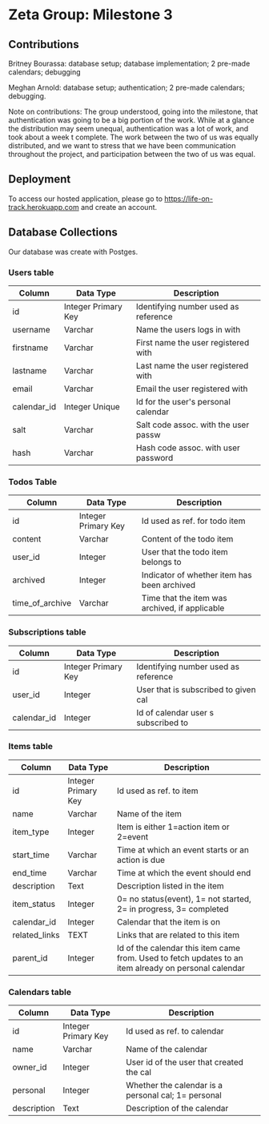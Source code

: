 # Zeta Group: Milestone 3

## Contributions
Britney Bourassa: database setup; database implementation; 2 pre-made calendars; debugging

Meghan Arnold: database setup; authentication; 2 pre-made calendars; debugging. 

Note on contributions: The group understood, going into the milestone, that authentication was going to be a big portion of the work. While at a glance the distribution may seem unequal, authentication was a lot of work, and took about a week t complete. The work between the two of us was equally distributed, and we want to stress that we have been communication throughout the project, and participation between the two of us was equal. 

## Deployment

To access our hosted application, please go to https://life-on-track.herokuapp.com and create an account. 

## Database Collections

Our database was create with Postges.

### Users table
| Column     | Data Type            | Description                          |
|------------|----------------------|--------------------------------------|
| id         | Integer Primary Key  | Identifying number used as reference |
| username   | Varchar              | Name the users logs in with          |
| firstname  | Varchar              | First name the user registered with  |
| lastname   | Varchar              | Last name the user registered with   |
| email      | Varchar              | Email the user registered with       |
| calendar_id| Integer Unique       | Id for the user's personal calendar  |
| salt       | Varchar              | Salt code assoc. with the user passw |
| hash       | Varchar              | Hash code assoc. with user password  |

### Todos Table
| Column          | Data Type            | Description                                    |
|-----------------|----------------------|------------------------------------------------|
| id              | Integer Primary Key  | Id used as ref. for todo item                  |
| content         | Varchar              | Content of the todo item                       |
| user_id         | Integer              | User that the todo item belongs to             |
| archived        | Integer              | Indicator of whether item has been archived    |
| time_of_archive | Varchar              | Time that the item was archived, if applicable |

### Subscriptions table
| Column      | Data Type            | Description                          |
|-------------|----------------------|--------------------------------------|
| id          | Integer Primary Key  | Identifying number used as reference |
| user_id     | Integer              | User that is subscribed to given cal |
| calendar_id | Integer              | Id of calendar user s subscribed to  |

### Items table
| Column        | Data Type            | Description                                          |
|---------------|----------------------|-----------------------------------------------------|
| id            | Integer Primary Key  | Id used as ref. to item                              |
| name          | Varchar              | Name of the item                                     |
| item_type     | Integer              | Item is either 1=action item or 2=event              |
| start_time    | Varchar              | Time at which an event starts or an action is due    |
| end_time      | Varchar              | Time at which the event should end                   |
| description   | Text                 | Description listed in the item                       |
| item_status   | Integer              | 0= no status(event),  1= not started, 2= in progress, 3= completed|
| calendar_id   | Integer              | Calendar that the item is on                         |
| related_links | TEXT                 | Links that are related to this item                  |
| parent_id     | Integer              | Id of the calendar this item came from. Used to fetch updates to an item already on personal calendar |

### Calendars table
| Column        | Data Type            | Description                                         |
|---------------|----------------------|-----------------------------------------------------|
| id            | Integer Primary Key  | Id used as ref. to calendar                         |
| name          | Varchar              | Name of the calendar                                |
| owner_id      | Integer              | User id of the user that created the cal            |
| personal      | Integer              | Whether the calendar is a personal cal; 1= personal |
| description   | Text                 | Description of the calendar                         |


